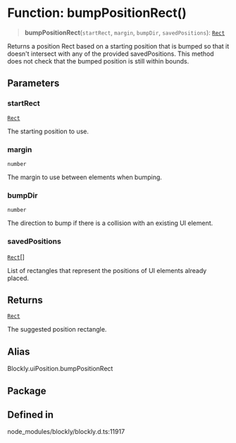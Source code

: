 # Function: bumpPositionRect()

> **bumpPositionRect**(`startRect`, `margin`, `bumpDir`, `savedPositions`): [`Rect`](../../utils/classes/Rect.md)

Returns a position Rect based on a starting position that is bumped
so that it doesn't intersect with any of the provided savedPositions. This
method does not check that the bumped position is still within bounds.

## Parameters

### startRect

[`Rect`](../../utils/classes/Rect.md)

The starting position to use.

### margin

`number`

The margin to use between elements when bumping.

### bumpDir

`number`

The direction to bump if there is a collision
with an existing UI element.

### savedPositions

[`Rect`](../../utils/classes/Rect.md)[]

List of rectangles that
represent the positions of UI elements already placed.

## Returns

[`Rect`](../../utils/classes/Rect.md)

The suggested position rectangle.

## Alias

Blockly.uiPosition.bumpPositionRect

## Package

## Defined in

node_modules/blockly/blockly.d.ts:11917
